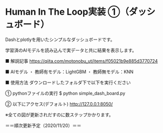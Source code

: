 # Human In The Loop実装 ①（ダッシュボード）

Dashとplotlyを用いたシンプルなダッシュボードです。

学習済のAIモデルを読み込んで実データと共に結果を表示します。

■ 解説記事
https://qiita.com/motonobu_ut/items/f05021b9e885d3770724

■ AIモデル
・ 教師有モデル：LightGBM
・ 教師無モデル：KNN

■ 使用方法
ダウンロードしたフォルダ下で以下を実行ください

① pythonファイルの実行
$ python simple_dash_board.py

② 以下にアクセス(デフォルト)
http://127.0.0.1:8050/

※全ての図が更新されだすのに数ステップかかります。


＝＝順次更新予定（2020/11/20）＝＝

